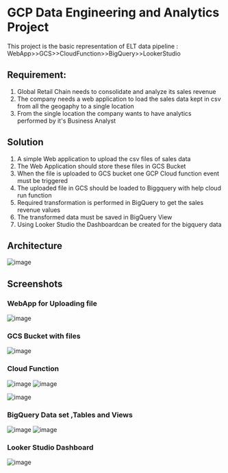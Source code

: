 # GCP Data Engineering and Analytics Project
This project is the basic representation of ELT data pipeline : WebApp>>GCS>>CloudFunction>>BigQuery>>LookerStudio

## Requirement:
1. Global Retail Chain needs to consolidate and analyze its sales  revenue
2. The company needs a web application to load the sales data kept  in csv from all the geogaphy to a single location
3. From  the single location the company wants to have analytics performed by it's Business Analyst

## Solution
1. A simple Web application to upload the csv files of sales data
2. The Web Application should store these files in GCS Bucket
3. When the file is uploaded to GCS bucket one GCP Cloud function event must be triggered
4. The uploaded file in GCS should be loaded to Biggquery with help cloud run function
5. Required transformation  is performed in BigQuery to get the sales revenue values
6. The transformed data must be saved in BigQuery View
7. Using Looker Studio the Dashboardcan  be created for the  bigquery data

## Architecture

![image](https://github.com/user-attachments/assets/f64a377a-e6ad-405d-a5c7-ecfa8f2f1c7a)


## Screenshots
### WebApp for Uploading file
![image](https://github.com/user-attachments/assets/60669c3c-f962-4be0-8409-3e423fdce120)

### GCS Bucket with files
![image](https://github.com/user-attachments/assets/62494a6b-6c58-4f56-88f3-715a8dd020a6)

### Cloud Function
![image](https://github.com/user-attachments/assets/54579109-6c3e-4646-829e-389ddbf69225)
![image](https://github.com/user-attachments/assets/72c31ec4-c710-4ee6-8238-eb588a2f25ad)

![image](https://github.com/user-attachments/assets/a26498ee-48f1-4bc0-99c1-900fd3ab9200)

### BigQuery Data set ,Tables and Views
![image](https://github.com/user-attachments/assets/306962a7-b95b-429a-8e62-c635d2ceff5a)
![image](https://github.com/user-attachments/assets/2ce62b4f-febd-44ec-92c0-5fc7d40e1b3e)

### Looker Studio  Dashboard
![image](https://github.com/user-attachments/assets/f531d44d-1c93-4256-b28d-6fd0ecc96463)





